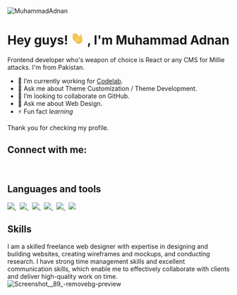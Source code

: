 <!-- Banner -->
![MuhammadAdnan](https://github.com/adnanCreativeDeveloper/adnanCreativeDeveloper/assets/156885803/4ee21c53-4018-4f82-9cc6-ede56e45054c)

<!-- Heading -->
# Hey guys! <img src="https://raw.githubusercontent.com/StanGirard/StanGirard/master/wave.gif" width="30px"> , I'm Muhammad Adnan
Frontend developer who's weapon of choice is React or any CMS for Millie attacks. I'm from Pakistan.

- 🔭 I’m currently working for [Codelab](https://codelab.pk/).
- 🌱 Ask me about Theme Customization / Theme Development.
- 👯 I’m looking to collaborate on GitHub.
- 💬 Ask me about Web Design.
- ⚡ Fun fact *learning*

Thank you for checking my profile.

## Connect with me:
<a href="https://www.instagram.com/"><img src="https://github.com/adnanCreativeDeveloper/adnanCreativeDeveloper/assets/156885803/d741b7e9-900a-4fc9-8286-ef1a17e67a1a" width="30" alt="" /></a>
<a href="instagram.com"><img src="https://github.com/adnanCreativeDeveloper/adnanCreativeDeveloper/assets/156885803/3fd36bc7-761c-4386-9235-7dc4a68203f0" width="30" alt="" /></a>
<a href="https://www.linkedin.com/feed/"><img src="https://github.com/adnanCreativeDeveloper/adnanCreativeDeveloper/assets/156885803/d77317c3-e424-4724-b027-6733e626b0e6" width="30" alt="" /></a>




<!-- Links -->
## Languages and tools
<div>
        <a href="https://react.dev/" target="_blank">
          <img src="https://github.com/adnanCreativeDeveloper/adnanCreativeDeveloper/assets/156885803/9e62eeab-b28b-4e4c-b39d-63120c5ac984" width="40" />
        </a>
        &nbsp;
        <a href="https://www.w3schools.com/js/default.asp" target="_blank">
          <img src="https://github.com/adnanCreativeDeveloper/adnanCreativeDeveloper/assets/156885803/dc15c05e-a82e-421e-9932-f31752def419" width="40" />
        </a>
        &nbsp;
        <a href="https://www.w3schools.com/html/default.asp" target="_blank">
          <img src="https://github.com/adnanCreativeDeveloper/adnanCreativeDeveloper/assets/156885803/ac8bff9d-6f04-496d-a5ff-6a503e76f272" width="40" />
        </a>
        &nbsp;
        <a href="https://www.w3schools.com/css/default.asp" target="_blank">
          <img src="https://github.com/adnanCreativeDeveloper/adnanCreativeDeveloper/assets/156885803/f4e4211b-3f6f-4627-b100-82de557f8152" width="40" />
        </a>
        &nbsp;
        <a href="http://tailwindcss.com/" target="_blank">
          <img src="https://github.com/adnanCreativeDeveloper/adnanCreativeDeveloper/assets/156885803/12252582-a0a4-44e8-aa6d-58f9f74a10b2" width="40" />
        </a>
        &nbsp;
        <a href="https://getbootstrap.com/docs/5.0/getting-started/introduction/" target="_blank">
          <img src="https://github.com/adnanCreativeDeveloper/adnanCreativeDeveloper/assets/156885803/19356e86-548a-4573-a761-307bafbf1061" width="40" />
        </a>
      </div>

## Skills  
I am a skilled freelance web designer with expertise in designing and building websites, creating wireframes and mockups, and conducting research. I have strong time management skills and excellent communication skills, which enable me to effectively collaborate with clients and deliver high-quality work on time.
![Screenshot__89_-removebg-preview](https://github.com/adnanCreativeDeveloper/adnanCreativeDeveloper/assets/156885803/22d43b87-0f2e-442b-b686-32e7dcc7d3c9)


